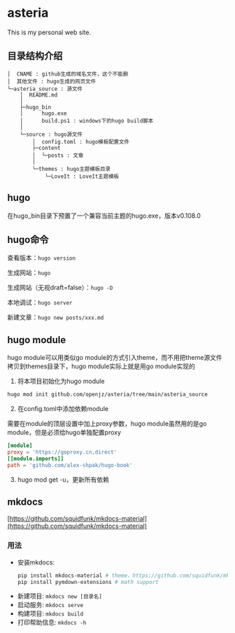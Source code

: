 # asteria

This is my personal web site.

## 目录结构介绍

```
│  CNAME : github生成的域名文件，这个不能删
│  其他文件 : hugo生成的网页文件
└─asteria_source : 源文件
    │  README.md
    │  
    ├─hugo_bin
    │      hugo.exe
    │      build.ps1 : windows下的hugo build脚本
    │      
    └─source : hugo源文件
        │  config.toml : hugo模板配置文件
        ├─content
        │  └─posts : 文章
        │
        └─themes : hugo主题模板目录  
            └─LoveIt : LoveIt主题模板
```

## hugo

在hugo_bin目录下预置了一个兼容当前主题的hugo.exe，版本v0.108.0

## hugo命令

查看版本：`hugo version`

生成网站：`hugo`

生成网站（无视draft=false）：`hugo -D`

本地调试：`hugo server`

新建文章：`hugo new posts/xxx.md`

## hugo module

hugo module可以用类似go module的方式引入theme，而不用把theme源文件拷贝到themes目录下，hugo module实际上就是用go module实现的

1. 将本项目初始化为hugo module
```bash
hugo mod init github.com/openjz/asteria/tree/main/asteria_source
```

2. 在config.toml中添加依赖module

需要在module的顶层设置中加上proxy参数，hugo module虽然用的是go module，但是必须给hugo单独配置proxy

```toml
[module]
proxy = 'https://goproxy.cn,direct'
[[module.imports]]
path = 'github.com/alex-shpak/hugo-book'
```

3. hugo mod get -u，更新所有依赖

## mkdocs

[https://github.com/squidfunk/mkdocs-material](https://github.com/squidfunk/mkdocs-material)

### 用法

- 安装mkdocs: 
    ```bash
    pip install mkdocs-material # theme，https://github.com/squidfunk/mkdocs-material
    pip install pymdown-extensions # math support
    ```
- 新建项目: `mkdocs new [目录名]`
- 启动服务: `mkdocs serve`
- 构建项目: `mkdocs build`
- 打印帮助信息: `mkdocs -h`